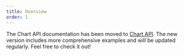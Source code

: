 ```yaml
---
title: Overview
order: 1
---
```


The Chart API documentation has been moved to [Chart API](/manual/api). The new version includes more comprehensive examples and will be updated regularly. Feel free to check it out!
